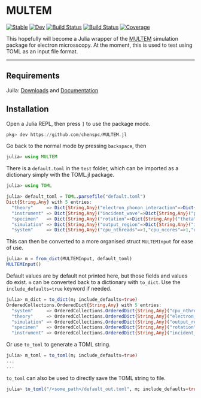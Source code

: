 # MULTEM

[![Stable](https://img.shields.io/badge/docs-stable-blue.svg)](https://chenspc.github.io/MULTEM.jl/stable)
[![Dev](https://img.shields.io/badge/docs-dev-blue.svg)](https://chenspc.github.io/MULTEM.jl/dev)
[![Build Status](https://github.com/chenspc/MULTEM.jl/workflows/CI/badge.svg)](https://github.com/chenspc/MULTEM.jl/actions)
[![Build Status](https://ci.appveyor.com/api/projects/status/github/chenspc/MULTEM.jl?svg=true)](https://ci.appveyor.com/project/chenspc/MULTEM-jl)
[![Coverage](https://codecov.io/gh/chenspc/MULTEM.jl/branch/master/graph/badge.svg)](https://codecov.io/gh/chenspc/MULTEM.jl)

This hopefully will become a Julia wrapper of the [MULTEM](https://github.com/Ivanlh20/MULTEM) simulation package for electron microsscopy. At the moment, this is used to test using TOML as an input file format. 

--- 
## Requirements
Juila: [Downloads](https://julialang.org/downloads/) and [Documentation](https://docs.julialang.org/)

## Installation
Open a Julia REPL, then press `]` to use the package mode. 
```julia
pkg> dev https://github.com/chenspc/MULTEM.jl
```
Go back to the normal mode by pressing `backspace`, then
```julia
julia> using MULTEM
```
There is a `default.toml` in the `test` folder, which can be imported as a dictionary simply with the TOML.jl package. 
```julia
julia> using TOML

julia> default_toml = TOML.parsefile("default.toml")
Dict{String,Any} with 5 entries:
  "theory"     => Dict{String,Any}("electron_phonon_interaction"=>Dict{String,Any}("mode…
  "instrument" => Dict{String,Any}("incident_wave"=>Dict{String,Any}("psi"=>0.0,"theta"=…
  "specimen"   => Dict{String,Any}("rotation"=>Dict{String,Any}("theta"=>0.0,"center_typ…
  "simulation" => Dict{String,Any}("output_region"=>Dict{String,Any}("ix_0"=>0.0,"iy_e"=…
  "system"     => Dict{String,Any}("cpu_nthreads"=>1,"cpu_ncores"=>1,"device"=>2,"gpu_de…
```
This can then be converted to a more organised struct `MULTEMInput` for ease of use.
```julia
julia> m = from_dict(MULTEMInput, default_toml)
MULTEMInput()
```
Default values are by default not printed here, but those fields and values do exist. `m` can be converted back to a dictionary with `to_dict`. Use the `include_defaults=true` keyword if needed.
```julia
julia> m_dict = to_dict(m; include_defaults=true)
OrderedCollections.OrderedDict{String,Any} with 5 entries:
  "system"     => OrderedCollections.OrderedDict{String,Any}("cpu_nthreads"=>1,"cpu_ncor…
  "theory"     => OrderedCollections.OrderedDict{String,Any}("electron_phonon_interactio…
  "simulation" => OrderedCollections.OrderedDict{String,Any}("output_region"=>OrderedCol…
  "specimen"   => OrderedCollections.OrderedDict{String,Any}("rotation"=>OrderedCollecti…
  "instrument" => OrderedCollections.OrderedDict{String,Any}("incident_wave"=>OrderedCol…
```
Or use `to_toml` to generate a TOML string. 
```julia
julia> m_toml = to_toml(m; include_defaults=true)
...
...
```
`to_toml` can also be used to directly save the TOML string to file.
```julia
julia> to_toml("/<some_path>/default_out.toml", m; include_defaults=true)
```
